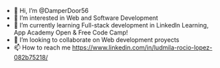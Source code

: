 - 👋 Hi, I’m @DamperDoor56
- 👀 I’m interested in Web and Software Development
- 🌱 I’m currently learning Full-stack development in Linkedln Learning, App Academy Open & Free Code Camp!
- 💞️ I’m looking to collaborate on Web development proyects
- 📫 How to reach me https://www.linkedin.com/in/ludmila-rocio-lopez-082b75218/

<!---
DamperDoor56/DamperDoor56 is a ✨ special ✨ repository because its `README.md` (this file) appears on your GitHub profile.
You can click the Preview link to take a look at your changes.
--->

